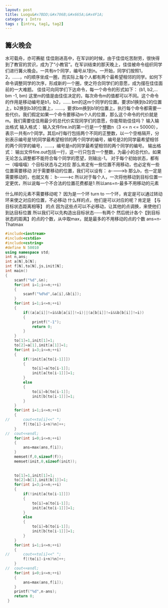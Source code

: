 ```yaml
---
layout: post
title: Luogu&#x7BDD;&#x706B;&#x665A;&#x4F1A;
category : Intro 
tags : [intro, tag1, tag2]
---
```


## &#x7BDD;&#x706B;&#x665A;&#x4F1A;
&#x6C34;&#x53EF;&#x8F7D;&#x821F;&#xFF0C;&#x4EA6;&#x53EF;&#x8D5B;&#x8247;
&#x4F73;&#x4F73;&#x521A;&#x8FDB;&#x9AD8;&#x4E2D;&#xFF0C;&#x5728;&#x519B;&#x8BAD;&#x7684;&#x65F6;&#x5019;&#xFF0C;&#x7531;&#x4E8E;&#x4F73;&#x4F73;&#x5403;&#x82E6;&#x8010;&#x52B3;&#xFF0C;&#x5F88;&#x5FEB;&#x5F97;&#x5230;&#x4E86;&#x6559;&#x5B98;&#x7684;&#x8D4F;&#x8BC6;&#xFF0C;&#x6210;&#x4E3A;&#x4E86;&#x201C;&#x5C0F;&#x6559;&#x5B98;&#x201D;&#x3002;&#x5728;&#x519B;&#x8BAD;&#x7ED3;&#x675F;&#x7684;&#x90A3;&#x5929;&#x665A;&#x4E0A;&#xFF0C;&#x4F73;&#x4F73;&#x88AB;&#x547D;&#x4EE4;&#x7EC4;&#x7EC7;&#x540C;&#x5B66;&#x4EEC;&#x8FDB;&#x884C;&#x7BDD;&#x706B;&#x665A;&#x4F1A;&#x3002;&#x4E00;&#x5171;&#x6709;n&#x4E2A;&#x540C;&#x5B66;&#xFF0C;&#x7F16;&#x53F7;&#x4ECE;1&#x5230;n&#x3002;&#x4E00;&#x5F00;&#x59CB;&#xFF0C;&#x540C;&#x5B66;&#x4EEC;&#x6309;&#x7167;1&#xFF0C;2&#xFF0C;&#x2026;&#x2026;&#xFF0C;n&#x7684;&#x987A;&#x5E8F;&#x5750;&#x6210;&#x4E00;&#x5708;&#xFF0C;&#x800C;&#x5B9E;&#x9645;&#x4E0A;&#x6BCF;&#x4E2A;&#x4EBA;&#x90FD;&#x6709;&#x4E24;&#x4E2A;&#x6700;&#x5E0C;&#x671B;&#x76F8;&#x90BB;&#x7684;&#x540C;&#x5B66;&#x3002;&#x5982;&#x4F55;&#x4E0B;&#x547D;&#x4EE4;&#x8C03;&#x6574;&#x540C;&#x5B66;&#x7684;&#x6B21;&#x5E8F;&#xFF0C;&#x5F62;&#x6210;&#x65B0;&#x7684;&#x4E00;&#x4E2A;&#x5708;&#xFF0C;&#x4F7F;&#x4E4B;&#x7B26;&#x5408;&#x540C;&#x5B66;&#x4EEC;&#x7684;&#x610F;&#x613F;&#xFF0C;&#x6210;&#x4E3A;&#x6446;&#x5728;&#x4F73;&#x4F73;&#x9762;&#x524D;&#x7684;&#x4E00;&#x5927;&#x96BE;&#x9898;&#x3002;
&#x4F73;&#x4F73;&#x53EF;&#x5411;&#x540C;&#x5B66;&#x4EEC;&#x4E0B;&#x8FBE;&#x547D;&#x4EE4;&#xFF0C;&#x6BCF;&#x4E00;&#x4E2A;&#x547D;&#x4EE4;&#x7684;&#x5F62;&#x5F0F;&#x5982;&#x4E0B;&#xFF1A;
(b1, b2,... bm -1, bm)
&#x8FD9;&#x91CC;m&#x7684;&#x503C;&#x662F;&#x7531;&#x4F73;&#x4F73;&#x51B3;&#x5B9A;&#x7684;&#xFF0C;&#x6BCF;&#x6B21;&#x547D;&#x4EE4;m&#x7684;&#x503C;&#x90FD;&#x53EF;&#x4EE5;&#x4E0D;&#x540C;&#x3002;&#x8FD9;&#x4E2A;&#x547D;&#x4EE4;&#x7684;&#x4F5C;&#x7528;&#x662F;&#x79FB;&#x52A8;&#x7F16;&#x53F7;&#x662F;b1&#xFF0C;b2&#xFF0C;&#x2026;&#x2026; bm&#x7684;&#x8FD9;m&#x4E2A;&#x540C;&#x5B66;&#x7684;&#x4F4D;&#x7F6E;&#x3002;&#x8981;&#x6C42;b1&#x6362;&#x5230;b2&#x7684;&#x4F4D;&#x7F6E;&#x4E0A;&#xFF0C;b2&#x6362;&#x5230;b3&#x7684;&#x4F4D;&#x7F6E;&#x4E0A;&#xFF0C;&#x2026;&#x2026;&#xFF0C;&#x8981;&#x6C42;bm&#x6362;&#x5230;b1&#x7684;&#x4F4D;&#x7F6E;&#x4E0A;&#x3002;&#x6267;&#x884C;&#x6BCF;&#x4E2A;&#x547D;&#x4EE4;&#x90FD;&#x9700;&#x8981;&#x4E00;&#x4E9B;&#x4EE3;&#x4EF7;&#x3002;&#x6211;&#x4EEC;&#x5047;&#x5B9A;&#x5982;&#x679C;&#x4E00;&#x4E2A;&#x547D;&#x4EE4;&#x8981;&#x79FB;&#x52A8;m&#x4E2A;&#x4EBA;&#x7684;&#x4F4D;&#x7F6E;&#xFF0C;&#x90A3;&#x4E48;&#x8FD9;&#x4E2A;&#x547D;&#x4EE4;&#x7684;&#x4EE3;&#x4EF7;&#x5C31;&#x662F;m&#x3002;&#x6211;&#x4EEC;&#x9700;&#x8981;&#x4F73;&#x4F73;&#x7528;&#x6700;&#x5C11;&#x7684;&#x603B;&#x4EE3;&#x4EF7;&#x5B9E;&#x73B0;&#x540C;&#x5B66;&#x4EEC;&#x7684;&#x610F;&#x613F;&#xFF0C;&#x4F60;&#x80FD;&#x5E2E;&#x52A9;&#x4F73;&#x4F73;&#x5417;&#xFF1F;
&#x8F93;&#x5165;&#x8F93;&#x51FA;&#x683C;&#x5F0F;
&#x8F93;&#x5165;&#x683C;&#x5F0F;&#xFF1A;
&#x8F93;&#x5165;&#x6587;&#x4EF6;fire.in&#x7684;&#x7B2C;&#x4E00;&#x884C;&#x662F;&#x4E00;&#x4E2A;&#x6574;&#x6570;n&#xFF08;3 <= n <= 50000&#xFF09;&#xFF0C;&#x8868;&#x793A;&#x4E00;&#x5171;&#x6709;n&#x4E2A;&#x540C;&#x5B66;&#x3002;&#x5176;&#x540E;n&#x884C;&#x6BCF;&#x884C;&#x5305;&#x62EC;&#x4E24;&#x4E2A;&#x4E0D;&#x540C;&#x7684;&#x6B63;&#x6574;&#x6570;&#xFF0C;&#x4EE5;&#x4E00;&#x4E2A;&#x7A7A;&#x683C;&#x9694;&#x5F00;&#xFF0C;&#x5206;&#x522B;&#x8868;&#x793A;&#x7F16;&#x53F7;&#x662F;1&#x7684;&#x540C;&#x5B66;&#x6700;&#x5E0C;&#x671B;&#x76F8;&#x90BB;&#x7684;&#x4E24;&#x4E2A;&#x540C;&#x5B66;&#x7684;&#x7F16;&#x53F7;&#xFF0C;&#x7F16;&#x53F7;&#x662F;2&#x7684;&#x540C;&#x5B66;&#x6700;&#x5E0C;&#x671B;&#x76F8;&#x90BB;&#x7684;&#x4E24;&#x4E2A;&#x540C;&#x5B66;&#x7684;&#x7F16;&#x53F7;&#xFF0C;&#x2026;&#x2026;&#xFF0C;&#x7F16;&#x53F7;&#x662F;n&#x7684;&#x540C;&#x5B66;&#x6700;&#x5E0C;&#x671B;&#x76F8;&#x90BB;&#x7684;&#x4E24;&#x4E2A;&#x540C;&#x5B66;&#x7684;&#x7F16;&#x53F7;&#x3002;
&#x8F93;&#x51FA;&#x683C;&#x5F0F;&#xFF1A;
&#x8F93;&#x51FA;&#x6587;&#x4EF6;fire.out&#x5305;&#x62EC;&#x4E00;&#x884C;&#xFF0C;&#x8FD9;&#x4E00;&#x884C;&#x53EA;&#x5305;&#x542B;&#x4E00;&#x4E2A;&#x6574;&#x6570;&#xFF0C;&#x4E3A;&#x6700;&#x5C0F;&#x7684;&#x603B;&#x4EE3;&#x4EF7;&#x3002;&#x5982;&#x679C;&#x65E0;&#x8BBA;&#x600E;&#x4E48;&#x8C03;&#x6574;&#x90FD;&#x4E0D;&#x80FD;&#x7B26;&#x5408;&#x6BCF;&#x4E2A;&#x540C;&#x5B66;&#x7684;&#x613F;&#x671B;&#xFF0C;&#x5219;&#x8F93;&#x51FA;-1&#x3002;
&#x5BF9;&#x4E8E;&#x6BCF;&#x4E2A;&#x521D;&#x59CB;&#x72B6;&#x6001;&#xFF0C;&#x90FD;&#x6709;&#x4E00;&#xFF08;&#x55B5;&#x55B5;&#x55B5;&#xFF09;&#x4E2A;&#x76EE;&#x6807;&#x72B6;&#x6001;&#x4E0E;&#x4E4B;&#x5BF9;&#x5E94;
&#x90A3;&#x4E48;&#x80AF;&#x5B9A;&#x6709;&#x4E00;&#x4E9B;&#x4F4D;&#x7F6E;&#x4E0D;&#x7528;&#x79FB;&#x52A8;&#xFF0C;&#x4E5F;&#x5FC5;&#x5B9A;&#x6709;&#x4E00;&#x4E9B;&#x4F4D;&#x7F6E;&#x9700;&#x8981;&#x79FB;&#x52A8;
&#x5BF9;&#x4E8E;&#x9700;&#x8981;&#x79FB;&#x52A8;&#x7684;&#x4F4D;&#x7F6E;&#xFF0C;&#x6211;&#x4EEC;&#x53EF;&#x4EE5;&#x8BBE;&#x6709;&#xFF1A;
a---->b
&#x90A3;&#x4E48;b&#xFF0C;&#x4E5F;&#x4E00;&#x5B9A;&#x662F;&#x9700;&#x8981;&#x79FB;&#x52A8;&#x7684;&#xFF0C;&#x4E5F;&#x5C31;&#x53C8;&#x6709;&#xFF1A;
b---->c
&#x6240;&#x4EE5;&#x5BF9;&#x4E8E;&#x6BCF;&#x4E2A;&#x4EBA;&#xFF0C;&#x4E00;&#x6B21;&#x5C06;&#x4ED6;&#x79FB;&#x52A8;&#x5230;&#x76EE;&#x6807;&#x4F4D;&#x7F6E;&#x4E00;&#x5B9A;&#x66F4;&#x4F18;&#xFF0C;&#x6240;&#x4EE5;&#x8BF4;&#x6BCF;&#x4E00;&#x4E2A;&#x4E0D;&#x5408;&#x6CD5;&#x7684;&#x4F4D;&#x7F6E;&#x82B1;&#x8D39;&#x90FD;&#x662F;1
&#x6240;&#x4EE5;ans=n-&#x6700;&#x591A;&#x4E0D;&#x7528;&#x79FB;&#x52A8;&#x7684;&#x5143;&#x7D20;

&#x4EC0;&#x4E48;&#x6837;&#x7684;&#x5143;&#x7D20;&#x4E0D;&#x9700;&#x8981;&#x79FB;&#x52A8;&#x5462;&#xFF1F;
&#x56E0;&#x4E3A;&#x662F;&#x4E00;&#x4E2A;&#x73AF; turn to &#x4E00;&#x4E2A;&#x73AF;&#xFF0C;&#x80AF;&#x5B9A;&#x662F;&#x53EF;&#x4EE5;&#x901A;&#x8FC7;&#x8F6C;&#x52A8;&#x73AF;&#x6765;&#x4F7F;&#x4E4B;&#x5BF9;&#x5E94;&#x7684;&#x4F4D;&#x7F6E;&#xFF0C;&#x4E0D;&#x5FC5;&#x79FB;&#x52A8;
&#x4EC0;&#x4E48;&#x6837;&#x7684;&#x70B9;&#xFF0C;&#x4ED6;&#x4EEC;&#x662F;&#x53EF;&#x4EE5;&#x5BF9;&#x5E94;&#x7684;&#x5462;&#xFF1F;&#x80AF;&#x5B9A;&#x662F; &#x3010;&#x4E0E;&#x76EE;&#x6807;&#x72B6;&#x6001;&#x8DDD;&#x79BB;&#x76F8;&#x7B49;&#x3011; &#x7684;&#x70B9;
&#x56E0;&#x4E3A;&#x8FD9;&#x4E9B;&#x70B9;&#x53EF;&#x4EE5;&#x4E0D;&#x5FC5;&#x79FB;&#x52A8;&#xFF0C;&#x8BA9;&#x5176;&#x4ED6;&#x7684;&#x70B9;&#x8C03;&#x6362;&#xFF0C;&#x6765;&#x4F7F;&#x4ED6;&#x4EEC;&#x5230;&#x8FBE;&#x76EE;&#x6807;&#x4F4D;&#x7F6E;
&#x6240;&#x4EE5;&#x6211;&#x4EEC;&#x53EF;&#x4EE5;&#x5148;&#x6784;&#x9020;&#x51FA;&#x76EE;&#x6807;&#x72B6;&#x6001;----&#x6709;&#x4E24;&#x4E2A;
&#x7136;&#x540E;&#x7EDF;&#x8BA1;&#x5404;&#x4E2A;&#x3010;&#x5230;&#x76EE;&#x6807;&#x72B6;&#x6001;&#x7684;&#x8DDD;&#x79BB;&#x3011;&#x7684;&#x70B9;&#x7684;&#x4E2A;&#x6570;&#xFF0C;&#x4ECE;&#x4E2D;&#x53D6;max&#xFF0C;&#x5C31;&#x662F;&#x6700;&#x591A;&#x7684;&#x4E0D;&#x7528;&#x79FB;&#x52A8;&#x7684;&#x70B9;&#x7684;&#x4E2A;&#x6570;
ans=n-Thatmax

```cpp 
#include<iostream>
#include<cstdio>
#include<cstring> 
#define N 50010
using namespace std;
int n,ans;
int a[N],b[N];
int f[N],to[N],js,init[N];
int main()
{
	scanf("%d",&n);
	for(int i=1;i<=n;++i)
	{
		scanf("%d%d",&a[i],&b[i]);
	}
	for(int i=1;i<=n;++i)
	{
		if((a[a[i]]!=i&&b[a[i]]!=i)||(a[b[i]]!=i&&b[b[i]]!=i))
		{
			printf("-1");
			return 0;
		}
	}
	to[1]=1,init[1]=1;
	to[2]=a[1],init[a[1]]=1;
	for(int i=3;i<=n;++i)
	{
		if(!init[a[to[i-1]]])
		{
			to[i]=a[to[i-1]];
			init[a[to[i-1]]]=1;
		}
		else
		{
			to[i]=b[to[i-1]];
			init[b[to[i-1]]]=1;
		}
	}
	for(int i=1;i<=n;++i)
	{
//		cout<<to[i]<<" ";
		f[(to[i]-i+n)%n]++;
	}
//	cout<<endl;
	for(int i=0;i<=n;++i)
	{
		ans=max(ans,f[i]);
	}
	memset(f,0,sizeof(f));
	memset(init,0,sizeof(init));
	
	
	to[1]=1,init[1]=1;
	to[2]=b[1],init[b[1]]=1;
	for(int i=3;i<=n;++i)
	{
		if(!init[a[to[i-1]]])
		{
			to[i]=a[to[i-1]];
			init[a[to[i-1]]]=1;
		}
		else
		{
			to[i]=b[to[i-1]];
			init[b[to[i-1]]]=1;
		}
	}
	for(int i=1;i<=n;++i)
	{
//		cout<<to[i]<<" ";
		f[(to[i]-i+n)%n]++;
	}
//	cout<<endl;
	for(int i=0;i<=n;++i)
	{
		ans=max(ans,f[i]);
	}
	printf("%d",n-ans);
	return 0;
 }
``` 

